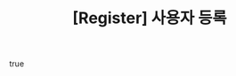 ---
name: 사용자 등록
about: "{도메인}/u/{사용자_아이디} 주소 사용을 위한 사용자 등록"
title: "[Register] 사용자 등록"
assignee: ["OUS-KR"]
labels: ["user-register"]
body:
  - type: input
    id: user-id
    attributes:
      label: 사용자 아이디
      description: "3자리 이상 30자리 이하의 영문 소문자 (a-z), 숫자 (0-9), 하이픈 (-), 언더스코어 (_)만 사용 가능하며, 시작과 끝은 영어 소문자와 숫자만 가능"
      placeholder: "예: my_user-id"
      pattern: "^[a-z0-9][a-z0-9-_]{1,28}[a-z0-9]$"
    validations:
      required: true
---